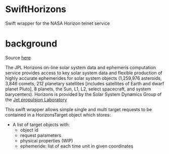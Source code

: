 # SwiftHorizons

Swift wrapper for the NASA Horizon telnet service

# background

Source [here](https://ssd.jpl.nasa.gov/horizons/)

The JPL Horizons on-line solar system data and ephemeris computation service provides access to key solar system data and flexible production of highly accurate ephemerides for solar system objects 
(1,259,976 asteroids, 3,846 comets, 212 planetary satellites [includes satellites of Earth and dwarf planet Pluto], 8 planets, the Sun, L1, L2, select spacecraft, and system barycenters).
 Horizons is provided by the Solar System Dynamics Group of the  [Jet propulsion Laboratory](https://www.jpl.nasa.gov)

This swift wrapper allows simple single and multi target requests to be contained in a HorizonsTarget object which stores:
* A list of target objects with:
    * object id
    * request parameters
    * physical properties (WIP)
    * ephemeride: list of each time unit in given coordinates


 